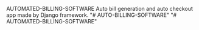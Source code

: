 AUTOMATED-BILLING-SOFTWARE
Auto bill generation and auto checkout app made by Django framework.
"# AUTO-BILLING-SOFTWARE" 
"# AUTOMATED-BILLING-SOFTWARE" 
